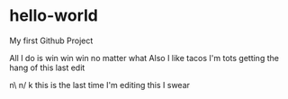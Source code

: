 # hello-world
My first Github Project

All I do is win win win no matter what
Also I like tacos
I'm tots getting the hang of this last edit

n\ n/
k this is the last time I'm editing this I swear
